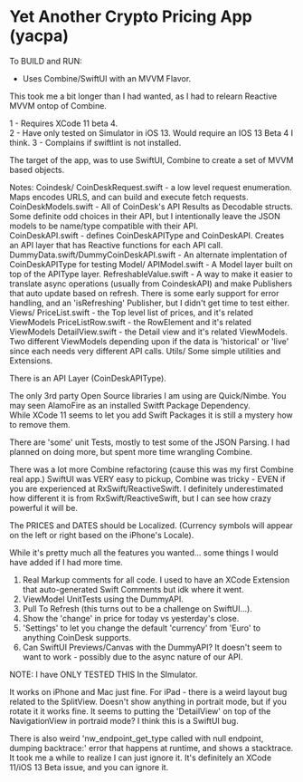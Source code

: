#  Yet Another Crypto Pricing App (yacpa)

To BUILD and RUN:

- Uses Combine/SwiftUI  with an MVVM Flavor.  

This took me a bit longer than I had wanted, as I had to relearn Reactive MVVM ontop of Combine.

1 - Requires XCode 11 beta 4.  
2 - Have only tested on Simulator in iOS 13.    Would require an IOS 13 Beta 4 I think.
3 - Complains if swiftlint is not installed.  


The target of the app, was to use SwiftUI, Combine to create a set of MVVM based objects.


Notes:
Coindesk/
    CoinDeskRequest.swift 
            - a low level request enumeration.  Maps encodes URLS, and can build and execute fetch requests.
    CoinDeskModels.swift 
            - All of CoinDesk's API Results as Decodable structs.  Some definite odd choices in their API,  but I intentionally leave the JSON models to be name/type compatible with their API.  
    CoinDeskAPI.swift 
            - defines CoinDeskAPIType and CoinDeskAPI.   Creates an API layer that has Reactive functions for each API call.
    DummyData.swift/DummyCoinDeskAPI.swift 
            - An alternate implentation of CoinDeskAPIType for testing
Model/
    APIModel.swift
            - A Model layer built on top of the APIType layer.
    RefreshableValue.swift
            - A way to make it easier to translate async operations (usually from CoindeskAPI) and make Publishers that auto update based on refresh.  There is some early support for error handling, and an 'isRefreshing' Publisher, but I didn't get time to test either.
Views/
    PriceList.swift
        - the Top level list of prices, and it's related ViewModels
    PriceListRow.swift
        - the RowElement  and it's related ViewModels
    DetailView.swift
        - the Detail view and it's related ViewModels.  Two different ViewModels depending upon if the data is 'historical' or 'live' since each needs very different API calls.
Utils/
    Some simple utilities and Extensions. 



There is an API Layer (CoinDeskAPIType).


The only 3rd party Open Source libraries I am using are Quick/Nimbe. 
        You may seen AlamoFire as an installed Switft Package Dependency.  
        While XCode 11 seems to let you add Swift Packages it is still a mystery how to remove them. 


There are 'some' unit Tests, mostly to test some of the JSON Parsing.
I had planned on doing more,  but spent more time wrangling Combine.

There was a lot more Combine refactoring (cause this was my first Combine real app.)
SwiftUI was VERY easy to pickup, Combine was tricky - EVEN if you are experienced at RxSwift/ReactiveSwift. 
I definitely underestimated how different it is from RxSwift/ReactiveSwift, but I can see how crazy powerful it will be.

The PRICES and DATES should be Localized.  (Currency symbols will appear on the left or right based on the iPhone's Locale).

While it's pretty much all the features you wanted...  some things I would have added if I had more time.

1)  Real Markup comments for all code.   I used to have an XCode Extension that auto-generated Swift Comments but idk where it went.
2)  ViewModel UnitTests using the DummyAPI.
3)  Pull To Refresh (this turns out to be a challenge on SwiftUI...).
4)  Show the 'change' in price for today vs yesterday's close.
5) 'Settings' to let you change the default 'currency' from 'Euro' to anything CoinDesk supports. 
6) Can SwiftUI Previews/Canvas with the DummyAPI?  It doesn't seem to want to work - possibly due to the async nature of our API.

NOTE:  I have ONLY TESTED THIS In the SImulator. 

It works on iPhone and Mac just fine.
For iPad - there is a weird layout bug related to the SplitView.  Doesn't show anything in portrait mode, but if you rotate it it works fine.  It seems to putting the 'DetailView' on top of the NavigationView in portraid mode?  I think this is a SwiftUI bug. 

There is also weird 'nw_endpoint_get_type called with null endpoint, dumping backtrace:' error that happens at runtime, and shows a stacktrace.   It took me a while to realize I can just ignore it.  It's definitely an XCode 11/iOS 13 Beta issue, and you can ignore it.












